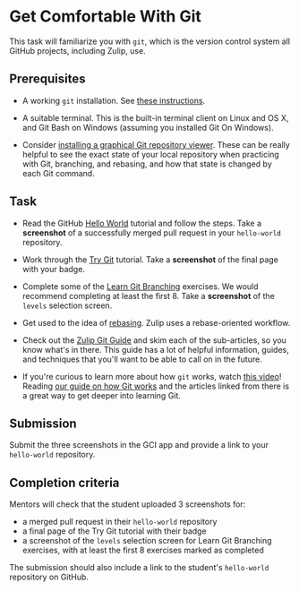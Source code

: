 # Get Comfortable With Git

This task will familiarize you with `git`, which is the version control system
all GitHub projects, including Zulip, use.

## Prerequisites

* A working `git` installation. See [these instructions](https://git-scm.com/book/en/v2/Getting-Started-Installing-Git).

* A suitable terminal. This is the built-in terminal client on Linux and OS X,
 and Git Bash on Windows (assuming you installed Git On Windows).

* Consider
  [installing a graphical Git repository viewer](http://zulip.readthedocs.io/en/latest/git/setup.html#get-a-graphical-client).
  These can be really helpful to see the exact state of your local
  repository when practicing with Git, branching, and rebasing, and
  how that state is changed by each Git command.

## Task

* Read the GitHub [Hello World](https://guides.github.com/activities/hello-world/) tutorial and follow
  the steps. Take a **screenshot** of a successfully merged pull request in your
  `hello-world` repository.

* Work through the [Try Git](https://try.github.io/) tutorial. Take a
  **screenshot** of the final page with your badge.

* Complete some of the [Learn Git Branching](http://learnGegitbranching.js.org/)
  exercises. We would recommend completing at least the first 8. Take a
  **screenshot** of the `levels` selection screen.

* Get used to the idea of
  [rebasing](https://git-scm.com/book/en/v2/Git-Tools-Rewriting-History#Changing-Multiple-Commit-Messages).
  Zulip uses a rebase-oriented workflow.

* Check out the
  [Zulip Git Guide](http://zulip.readthedocs.io/en/latest/git/overview.html)
  and skim each of the sub-articles, so you know what's in there.
  This guide has a lot of helpful information, guides, and techniques
  that you'll want to be able to call on in the future.

* If you're curious to learn more about how `git` works, watch
  [this video](https://www.youtube.com/watch?v=Y2Msq90ZknI)!  Reading
  [our guide on how Git works](https://zulip.readthedocs.io/en/latest/git/the-git-difference.html)
  and the articles linked from there is a great way to get deeper into
  learning Git.

## Submission

Submit the three screenshots in the GCI app and provide a link to your
`hello-world` repository.

## Completion criteria

Mentors will check that the student uploaded 3 screenshots for:
- a merged pull request in their `hello-world` repository
- a final page of the Try Git tutorial with their badge
- a screenshot of the `levels` selection screen for Learn Git Branching
  exercises, with at least the first 8 exercises marked as completed

The submission should also include a link to the student's `hello-world`
repository on GitHub.
